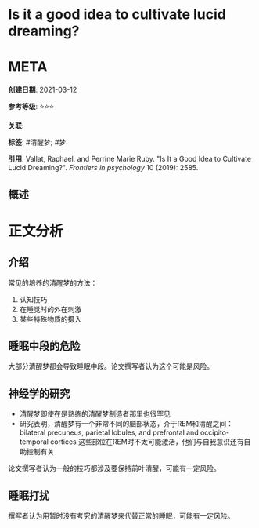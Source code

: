 # Is it a good idea to cultivate lucid dreaming?

# META

**创建日期**: 2021-03-12

**参考等级**: ⭐⭐⭐

**关联**: 

**标签**: #清醒梦; #梦

**引用**: Vallat, Raphael, and Perrine Marie Ruby. "Is It a Good Idea to Cultivate Lucid Dreaming?". *Frontiers in psychology* 10 (2019): 2585.

## 概述



# 正文分析

## 介绍

常见的培养的清醒梦的方法：

1. 认知技巧
2. 在睡觉时的外在刺激
3. 某些特殊物质的摄入

## 睡眠中段的危险

大部分清醒梦都会导致睡眠中段。论文撰写者认为这个可能是风险。

## 神经学的研究

* 清醒梦即使在是熟练的清醒梦制造者那里也很罕见
* 研究表明，清醒梦有一个非常不同的脑部状态，介于REM和清醒之间：bilateral precuneus, parietal lobules, and prefrontal and occipito-temporal
  cortices  这些部位在REM时不太可能激活，他们与自我意识还有自助控制有关

论文撰写者认为一般的技巧都涉及要保持前叶清醒，可能有一定风险。

## 睡眠打扰

撰写者认为用暂时没有考究的清醒梦来代替正常的睡眠，可能有一定风险。